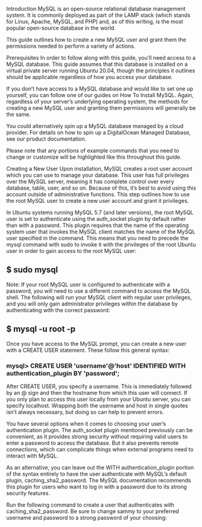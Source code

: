 Introduction
MySQL is an open-source relational database management system. It is commonly deployed as part of the LAMP stack (which stands for Linux, Apache, MySQL, and PHP) and, as of this writing, is the most popular open-source database in the world.

This guide outlines how to create a new MySQL user and grant them the permissions needed to perform a variety of actions.

Prerequisites
In order to follow along with this guide, you’ll need access to a MySQL database. This guide assumes that this database is installed on a virtual private server running Ubuntu 20.04, though the principles it outlines should be applicable regardless of how you access your database.

If you don’t have access to a MySQL database and would like to set one up yourself, you can follow one of our guides on How To Install MySQL. Again, regardless of your server’s underlying operating system, the methods for creating a new MySQL user and granting them permissions will generally be the same.

You could alternatively spin up a MySQL database managed by a cloud provider. For details on how to spin up a DigitalOcean Managed Database, see our product documentation.

Please note that any portions of example commands that you need to change or customize will be highlighted like this throughout this guide.

Creating a New User
Upon installation, MySQL creates a root user account which you can use to manage your database. This user has full privileges over the MySQL server, meaning it has complete control over every database, table, user, and so on. Because of this, it’s best to avoid using this account outside of administrative functions. This step outlines how to use the root MySQL user to create a new user account and grant it privileges.

In Ubuntu systems running MySQL 5.7 (and later versions), the root MySQL user is set to authenticate using the auth_socket plugin by default rather than with a password. This plugin requires that the name of the operating system user that invokes the MySQL client matches the name of the MySQL user specified in the command. This means that you need to precede the mysql command with sudo to invoke it with the privileges of the root Ubuntu user in order to gain access to the root MySQL user:

## $ sudo mysql
Note: If your root MySQL user is configured to authenticate with a password, you will need to use a different command to access the MySQL shell. The following will run your MySQL client with regular user privileges, and you will only gain administrator privileges within the database by authenticating with the correct password:

## $ mysql -u root -p
Once you have access to the MySQL prompt, you can create a new user with a CREATE USER statement. These follow this general syntax:

### mysql> CREATE USER 'username'@'host' IDENTIFIED WITH authentication_plugin BY 'password';

After CREATE USER, you specify a username. This is immediately followed by an @ sign and then the hostname from which this user will connect. If you only plan to access this user locally from your Ubuntu server, you can specify localhost. Wrapping both the username and host in single quotes isn’t always necessary, but doing so can help to prevent errors.

You have several options when it comes to choosing your user’s authentication plugin. The auth_socket plugin mentioned previously can be convenient, as it provides strong security without requiring valid users to enter a password to access the database. But it also prevents remote connections, which can complicate things when external programs need to interact with MySQL.

As an alternative, you can leave out the WITH authentication_plugin portion of the syntax entirely to have the user authenticate with MySQL’s default plugin, caching_sha2_password. The MySQL documentation recommends this plugin for users who want to log in with a password due to its strong security features.

Run the following command to create a user that authenticates with caching_sha2_password. Be sure to change sammy to your preferred username and password to a strong password of your choosing:

